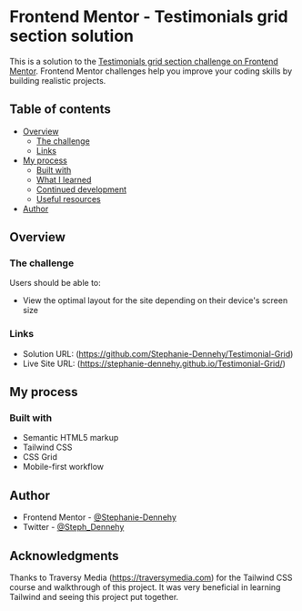 # Frontend Mentor - Testimonials grid section solution

This is a solution to the [Testimonials grid section challenge on Frontend Mentor](https://www.frontendmentor.io/challenges/testimonials-grid-section-Nnw6J7Un7). Frontend Mentor challenges help you improve your coding skills by building realistic projects. 

## Table of contents

- [Overview](#overview)
  - [The challenge](#the-challenge)
  - [Links](#links)
- [My process](#my-process)
  - [Built with](#built-with)
  - [What I learned](#what-i-learned)
  - [Continued development](#continued-development)
  - [Useful resources](#useful-resources)
- [Author](#author)

## Overview

### The challenge

Users should be able to:

- View the optimal layout for the site depending on their device's screen size

### Links

- Solution URL: (https://github.com/Stephanie-Dennehy/Testimonial-Grid)
- Live Site URL: (https://stephanie-dennehy.github.io/Testimonial-Grid/)

## My process

### Built with

- Semantic HTML5 markup
- Tailwind CSS
- CSS Grid
- Mobile-first workflow

## Author

- Frontend Mentor - [@Stephanie-Dennehy](https://www.frontendmentor.io/profile/Stephanie-Dennehy)
- Twitter - [@Steph_Dennehy](https://www.twitter.com/steph_dennehy)

## Acknowledgments

Thanks to Traversy Media (https://traversymedia.com) for the Tailwind CSS course and walkthrough of this project. It was very beneficial in learning Tailwind and seeing this project put together. 

